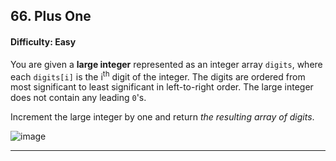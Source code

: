 ## 66. Plus One

#### Difficulty: Easy

You are given a __large integer__ represented as an integer array ```digits```, where each ```digits[i]``` is the i<sup>th</sup> digit of the integer. The digits are ordered from most significant to least significant in left-to-right order. The large integer does not contain any leading ```0```'s.

Increment the large integer by one and return _the resulting array of digits_.

![image](https://user-images.githubusercontent.com/35042430/206973579-81915b1f-14f0-4fda-81e0-c41205618fa1.png)

---
